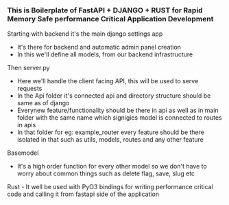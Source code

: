 ### This is Boilerplate of FastAPI + DJANGO + RUST for Rapid Memory Safe performance Critical Application Development


Starting with backend it's the main django settings app
- It's there for backend and automatic admin panel creation
- In this we'll define all models, from our backend infrastructure

Then server.py
- Here we'll handle the client facing API, this will be used to serve requests
- In the Api folder it's connected api and directory structure should be same as of django
- Everynew feature/functionality should be there in api as well as in main folder with the same name which signigies model is connected to routes in apis
- In that folder for eg: example_router every feature should be there isolated in that such as utils, models, routes and any other feature

Basemodel
- It's a high order function for every other model so we don't have to worry about common things such as delete flag, save, slug etc

Rust - It well be used with PyO3 bindings for writing performance critical code and calling it from fastapi side of the application